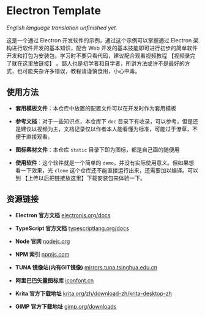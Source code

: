 # Electron Template

*English language translation unfinished yet.*

这是一个通过 Electron 开发软件的示例，通过这个示例可以掌握通过 Electron 架构进行软件开发的基本知识，配合 Web 开发的基本技能即可进行初步的简单软件开发和打包为安装包。学习时不要只看代码，建议配合观看视频教程 【视频录完了就在这里放链接】 。鄙人也是初学者和自学者，所讲方法或许不是最好的方式，也可能夹杂许多错误，教程请谨慎食用，小心中毒。

## 使用方法

- **套用模板文件**：本仓库中放置的配置文件可以在开发时作为套用模板

- **参考文档**：对于一些知识点，本仓库下 `doc` 目录下有收录，可以参考，但是还是建议以视频为主，文档记录仅以作者本人能看懂为标准，可能过于潦草，不便于直接观看。

- **图标素材文件**：本仓库 `static` 目录下即为图标，都是自己画的随便用

- **使用软件**：这个软件就是一个简单的 `demo`，并没有实际使用意义。但如果想看一下效果，光 `clone` 这个仓库还不能直接运行出来，还需要加以编译。可以到 【上传以后把链接放这里】下载安装包来体验一下。

## 资源链接

- **Electron 官方文档** [electronjs.org/docs](https://www.electronjs.org/docs)

- **TypeScript 官方文档** [typescriptlang.org/docs](https://www.typescriptlang.org/docs/)

- **Node 官网** [nodejs.org](https://nodejs.org/zh-cn/)

- **NPM 索引** [npmjs.com](https://www.npmjs.com/)

- **TUNA 镜像站(内有GIT镜像)** [mirrors.tuna.tsinghua.edu.cn](https://mirrors.tuna.tsinghua.edu.cn/)

- **阿里巴巴矢量图标库** [iconfont.cn](https://www.iconfont.cn/)

- **Krita 官方下载地址** [krita.org/zh/download-zh/krita-desktop-zh](https://krita.org/zh/download-zh/krita-desktop-zh/)

- **GIMP 官方下载地址** [gimp.org/downloads](https://www.gimp.org/downloads/)